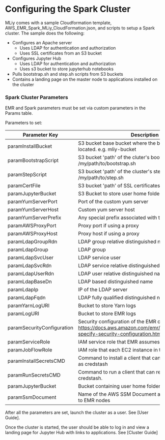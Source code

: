 # Configuring the Spark Cluster
MLiy comes with a sample Cloudformation template, AWS_EMR_Spark_MLiy_CloudFormation.json, and scripts to setup a Spark cluster.
The sample does the following:
- Configures an Apache server
  - Uses LDAP for authentication and authorization
  - Uses SSL certificates from an S3 bucket
- Configures Jupyter Hub
  - Uses LDAP for authentication and authorization
  - Uses s3 bucket to store jupyterhub notebooks
- Pulls bootstrap.sh and step.sh scripts from S3 buckets
- Contains a landing page on the master node to applications installed on the cluster

### Spark Cluster Parameters

EMR and Spark parameters must be set via custom parameters in the Params table.

Parameters to set:

| Parameter Key             | Description of Value
|---                        |---
| paramInstallBucket        | S3 bucket base bucket where the bootsrap, step, and certificate is located. e.g. mliy-bucket
| paramBootstrapScript      | S3 bucket 'path' of the cluter's bootstrap script. e.g. /my/path/to/bootstrap.sh
| paramStepScript           | S3 bucket 'path' of the cluster's step script. e.g. /my/path/to/step.sh
| paramCertFile             | S3 bucket 'path' of SSL certificates. e.g. /my/path/to/certs.tar.gz
| paramJupyterBucket        | S3 Bucket to store user home folders and Jupyter notebooks
| paramYumServerPort	      | Port of the custom yum server
| paramYumServerHost	      | Custom yum server host
| paramYumServerPrefix      | Any special prefix associated with the yum server
| paramAWSProxyPort	        | Proxy port if using a proxy
| paramAWSProxyHost	        | Proxy host if using a proxy
| paramLdapGroupRdn	        | LDAP group relative distinguished name
| paramLdapGroup	          | LDAP group
| paramLdapSvcUser	        | LDAP service user
| paramLdapSvcRdn           | LDAP service relative distinguished name
| paramLdapUserRdn          | LDAP user relative distinguished name
| paramLdapBaseDn	          | LDAP based distinguished name
| paramLdapIp	              | IP of the LDAP  server
| paramLdapFqdn	            | LDAP fully qualified distinguished name
| paramYarnLogURI	          | Bucket to store Yarn logs
| paramLogURI	              | Bucket to store EMR logs
| paramSecurityConfiguration| Security configuration of the EMR cluster. See https://docs.aws.amazon.com/emr/latest/ManagementGuide/emr-specify-security-configuration.html
| paramServiceRole	        | IAM service role that EMR assumes to access AWS resources
| paramJobFlowRole	        | IAM role that each EC2 instance in the cluster assumes
| paramInstallSecretsCMD    | Command to install a client that can retrieve LDAP password, such as credstash
| paramRunSecretsCMD        | Command to run a client that can retrieve LDAP password, such as credstash.
| paramJupyterBucket        | Bucket containing user home folders and Jupyter notebooks
| paramSsmDocument          | Name of the AWS SSM Document allowing download of jar/zip file to EMR nodes

After all the parameters are set, launch the cluster as a user. See [User Guide].

Once the cluster is started, the user should be able to log in and view a landing page for Jupyter Hub with links to applications. See [Cluster Guide]

